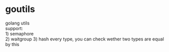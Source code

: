 # goutils
golang utils  
support:  
        1) semaphore   
        2) waitgroup
	3) hash every type, you can check wether two types are equal by this 
